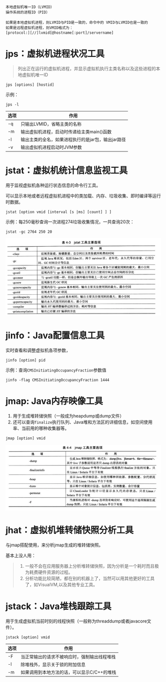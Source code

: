 ```
本地虚拟机唯一ID（LVMID）
操作系统的进程ID（PID）

如果是本地虚拟机进程，则LVMID与PID是一致的，命令中的 VMID与LVMID也是一致的
如果是远程虚拟机进程，则VMID格式为：
[protocol:][//]lvmid[@hostname[:port]/servername]
```
# jps：虚拟机进程状况工具
> 列出正在运行的虚拟机进程，并显示虚拟机执行主类名称以及这些进程的本地虚拟机唯一ID
```shell
jps [options] [hostid]
```
示例：
```shell
jps -l
```
| 选项  | 	作用                          |
|-----|------------------------------|
| -q	 | 只输出LVMID，省略主类的名称             |
| -m	 | 输出虚拟机进程，启动时传递给主类main()函数     |
| -l	 | 输出主类的全名，如果进程执行的是jar包，输出jar路径 |
| -v	 | 输出虚拟机进程启动时JVM参数              |

# jstat：虚拟机统计信息监视工具
用于监视虚拟机各种运行状态信息的命令行工具。
 
可以显示本地或者远程虚拟机进程中的类加载、内存、垃圾收集、即时编译等运行时数据。

```shell
jstat [option vmid [interval [s |ms] [count] ] ]
```
示例：每250毫秒查询一次进程274垃圾收集情况，一共查询20次：
```shell
jstat -gc 2764 250 20
```

![](image/jvm-jstat.png)

# jinfo：Java配置信息工具
实时查看和调整虚拟机各项参数，
```shell
jinfo [option] pid
``` 
示例：查询`CMSInitiatingOccupancyFraction`参数值
```shell
jinfo -flag CMSInitiatingOccupancyFraction 1444
```
# jmap: Java内存映像工具
1. 用于生成堆转储快照（一般成为heapdump或dump文件）
2. 还可以查询`finalize`执行队列、Java堆和方法区的详细信息，如空间使用率、当前用的哪种收集器等。

```shell
jmap [option] vmid
```
![](image/jvm-jmap.png)
# jhat：虚拟机堆转储快照分析工具
与jmap搭配使用，来分析jmap生成的堆转储快照。

基本上没人用：
> 1. 一般不会在应用服务器上分析堆转储快照，因为分析是一个耗时而且极为耗费硬件资源的过程。
> 2. 分析功能比较简陋，都在别的机器上了，当然可以用其他更好的工具了，如VisualVM,以及其他专业工具。

# jstack：Java堆栈跟踪工具
用于生成虚拟机当前时刻的线程快照（一般称为threaddump或者javacore文件）。

```shell
jstack [option] vmid
```
| 选项  | 作用                       |
|-----|--------------------------|
| -F  | 当正常输出的请求不被响应时，强制输出线程堆栈   |
| -l  | 除堆栈外，显示关于锁的附加信息          |
| -m  | 如果调用到本地方法的话，可以显示C/C++的堆栈 |


